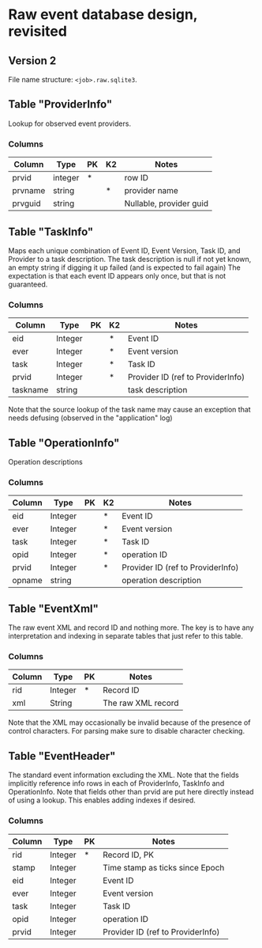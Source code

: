 ﻿# Raw event database design, revisited

## Version 2

File name structure: `<job>.raw.sqlite3`.

## Table "ProviderInfo"

Lookup for observed event providers.

### Columns

|Column|Type|PK|K2|Notes|
|---|---|---|---|---|
|prvid|integer|*||row ID|
|prvname|string||*|provider name|
|prvguid|string|||Nullable, provider guid|

## Table "TaskInfo"

Maps each unique combination of Event ID, Event Version, 
Task ID, and Provider to a task description. The task description
is null if not yet known, an empty string if digging it up failed
(and is expected to fail again)
The expectation is that each event ID appears only once,
but that is not guaranteed.

### Columns

|Column|Type|PK|K2|Notes|
|---|---|---|---|---|
|eid|Integer||*|Event ID|
|ever|Integer||*|Event version|
|task|Integer||*|Task ID|
|prvid|Integer||*|Provider ID (ref to ProviderInfo)|
|taskname|string|||task description|

Note that the source lookup of the task name may cause an exception
that needs defusing (observed in the "application" log)

## Table "OperationInfo"

Operation descriptions

### Columns

|Column|Type|PK|K2|Notes|
|---|---|---|---|---|
|eid|Integer||*|Event ID|
|ever|Integer||*|Event version|
|task|Integer||*|Task ID|
|opid|Integer||*|operation ID|
|prvid|Integer||*|Provider ID (ref to ProviderInfo)|
|opname|string|||operation description|

## Table "EventXml"

The raw event XML and record ID and nothing more. The key is to have
any interpretation and indexing in separate tables that
just refer to this table.

### Columns

|Column|Type|PK|Notes|
|---|---|---|---|
|rid|Integer|*|Record ID|
|xml|String||The raw XML record|

Note that the XML may occasionally be invalid because of
the presence of control characters. For parsing make sure
to disable character checking.

## Table "EventHeader"

The standard event information excluding the XML.
Note that the fields implicitly reference info rows in each of
ProviderInfo, TaskInfo and OperationInfo.
Note that fields other than prvid are put here directly instead
of using a lookup. This enables adding indexes if desired.

### Columns

|Column|Type|PK|Notes|
|---|---|---|---|
|rid|Integer|*|Record ID, PK|
|stamp|Integer||Time stamp as ticks since Epoch|
|eid|Integer||Event ID|
|ever|Integer||Event version|
|task|Integer||Task ID|
|opid|Integer||operation ID|
|prvid|Integer||Provider ID (ref to ProviderInfo)|




